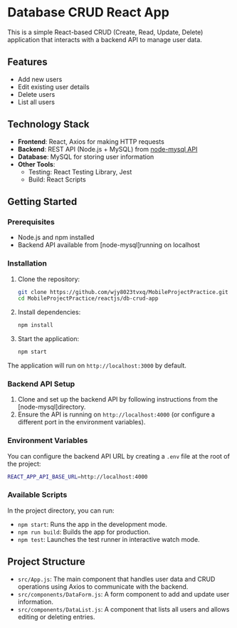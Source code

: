 
# Database CRUD React App

This is a simple React-based CRUD (Create, Read, Update, Delete) application that interacts with a backend API to manage user data.

## Features

- Add new users
- Edit existing user details
- Delete users
- List all users

## Technology Stack

- **Frontend**: React, Axios for making HTTP requests
- **Backend**: REST API (Node.js + MySQL) from [node-mysql API](https://github.com/JiayiWu-MobilePractice/node-mysql.git)
- **Database**: MySQL for storing user information
- **Other Tools**:
  - Testing: React Testing Library, Jest
  - Build: React Scripts

## Getting Started

### Prerequisites

- Node.js and npm installed
- Backend API available from [node-mysql]running on localhost

### Installation

1. Clone the repository:
   ```bash
   git clone https://github.com/wjy8023tvxq/MobileProjectPractice.git
   cd MobileProjectPractice/reactjs/db-crud-app
   ```

2. Install dependencies:
   ```bash
   npm install
   ```

3. Start the application:
   ```bash
   npm start
   ```

The application will run on `http://localhost:3000` by default.

### Backend API Setup

1. Clone and set up the backend API by following instructions from the [node-mysql]directory.
2. Ensure the API is running on `http://localhost:4000` (or configure a different port in the environment variables).

### Environment Variables

You can configure the backend API URL by creating a `.env` file at the root of the project:

```bash
REACT_APP_API_BASE_URL=http://localhost:4000
```

### Available Scripts

In the project directory, you can run:

- `npm start`: Runs the app in the development mode.
- `npm run build`: Builds the app for production.
- `npm test`: Launches the test runner in interactive watch mode.

## Project Structure

- `src/App.js`: The main component that handles user data and CRUD operations using Axios to communicate with the backend.
- `src/components/DataForm.js`: A form component to add and update user information.
- `src/components/DataList.js`: A component that lists all users and allows editing or deleting entries.
